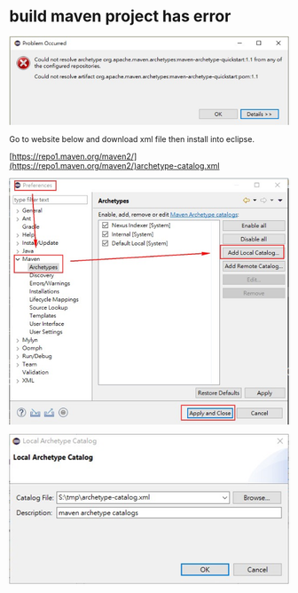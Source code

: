 # build maven project has error

![](../../.gitbook/assets/2019-09-17_100726.jpg)

Go to website below and download xml file then install into eclipse.

[https://repo1.maven.org/maven2/](https://repo1.maven.org/maven2/)archetype-catalog.xml

![](../../.gitbook/assets/2019-09-17_101158.jpg)

![](../../.gitbook/assets/2019-09-17_102301.jpg)


